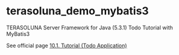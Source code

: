 # terasoluna_demo_mybatis3
TERASOLUNA Server Framework for Java (5.3.1) Todo Tutorial with MyBatis3

See official page
[10.1. Tutorial (Todo Application)](http://terasolunaorg.github.io/guideline/5.3.1.RELEASE/en/Tutorial/TutorialTodo.html)